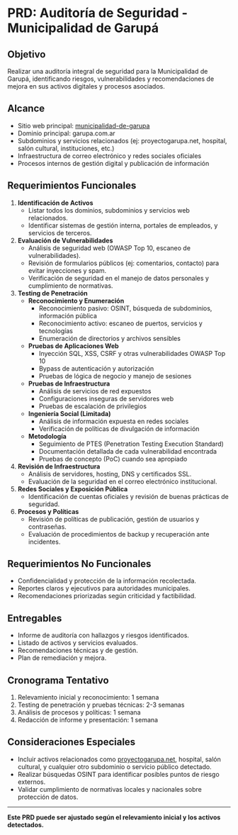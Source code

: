 # PRD: Auditoría de Seguridad - Municipalidad de Garupá

## Objetivo
Realizar una auditoría integral de seguridad para la Municipalidad de Garupá, identificando riesgos, vulnerabilidades y recomendaciones de mejora en sus activos digitales y procesos asociados.

## Alcance
- Sitio web principal: [municipalidad-de-garupa](http://garupa.com.ar/municipalidad-de-garupa/)
- Dominio principal: garupa.com.ar
- Subdominios y servicios relacionados (ej: proyectogarupa.net, hospital, salón cultural, instituciones, etc.)
- Infraestructura de correo electrónico y redes sociales oficiales
- Procesos internos de gestión digital y publicación de información

## Requerimientos Funcionales
1. **Identificación de Activos**
   - Listar todos los dominios, subdominios y servicios web relacionados.
   - Identificar sistemas de gestión interna, portales de empleados, y servicios de terceros.
2. **Evaluación de Vulnerabilidades**
   - Análisis de seguridad web (OWASP Top 10, escaneo de vulnerabilidades).
   - Revisión de formularios públicos (ej: comentarios, contacto) para evitar inyecciones y spam.
   - Verificación de seguridad en el manejo de datos personales y cumplimiento de normativas.
3. **Testing de Penetración**
   - **Reconocimiento y Enumeración**
     - Reconocimiento pasivo: OSINT, búsqueda de subdominios, información pública
     - Reconocimiento activo: escaneo de puertos, servicios y tecnologías
     - Enumeración de directorios y archivos sensibles
   - **Pruebas de Aplicaciones Web**
     - Inyección SQL, XSS, CSRF y otras vulnerabilidades OWASP Top 10
     - Bypass de autenticación y autorización
     - Pruebas de lógica de negocio y manejo de sesiones
   - **Pruebas de Infraestructura**
     - Análisis de servicios de red expuestos
     - Configuraciones inseguras de servidores web
     - Pruebas de escalación de privilegios
   - **Ingeniería Social (Limitada)**
     - Análisis de información expuesta en redes sociales
     - Verificación de políticas de divulgación de información
   - **Metodología**
     - Seguimiento de PTES (Penetration Testing Execution Standard)
     - Documentación detallada de cada vulnerabilidad encontrada
     - Pruebas de concepto (PoC) cuando sea apropiado
4. **Revisión de Infraestructura**
   - Análisis de servidores, hosting, DNS y certificados SSL.
   - Evaluación de la seguridad en el correo electrónico institucional.
5. **Redes Sociales y Exposición Pública**
   - Identificación de cuentas oficiales y revisión de buenas prácticas de seguridad.
6. **Procesos y Políticas**
   - Revisión de políticas de publicación, gestión de usuarios y contraseñas.
   - Evaluación de procedimientos de backup y recuperación ante incidentes.

## Requerimientos No Funcionales
- Confidencialidad y protección de la información recolectada.
- Reportes claros y ejecutivos para autoridades municipales.
- Recomendaciones priorizadas según criticidad y factibilidad.

## Entregables
- Informe de auditoría con hallazgos y riesgos identificados.
- Listado de activos y servicios evaluados.
- Recomendaciones técnicas y de gestión.
- Plan de remediación y mejora.

## Cronograma Tentativo
1. Relevamiento inicial y reconocimiento: 1 semana
2. Testing de penetración y pruebas técnicas: 2-3 semanas
3. Análisis de procesos y políticas: 1 semana
4. Redacción de informe y presentación: 1 semana

## Consideraciones Especiales
- Incluir activos relacionados como [proyectogarupa.net](http://proyectogarupa.net), hospital, salón cultural, y cualquier otro subdominio o servicio público detectado.
- Realizar búsquedas OSINT para identificar posibles puntos de riesgo externos.
- Validar cumplimiento de normativas locales y nacionales sobre protección de datos.

---
**Este PRD puede ser ajustado según el relevamiento inicial y los activos detectados.**
